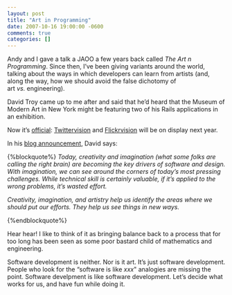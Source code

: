 ```yaml
---
layout: post
title: "Art in Programming"
date: 2007-10-16 19:00:00 -0600
comments: true
categories: []
---
```


Andy and I gave a talk a JAOO a few years back called _The Art n Programming_. Since then, I’ve been giving variants around the world, talking about the ways in which developers can learn from artists (and, along the way, how we should avoid the false dichotomy of art _vs._ engineering).




David Troy came up to me after and said that he’d heard that the Museum of Modern Art in New York might be featuring two of his Rails applications in an exhibition.


Now it’s <a href="http://davetroy.blogspot.com/2007/10/moma-ny-selects-twittervision.html">official</a>: <a href="http://twittervision.com/">Twittervision</a> and <a href="http://flickrvision.com/">Flickrvision</a> will be on display next year.


In his <a href="http://davetroy.blogspot.com/">blog announcement</a>, David says:



{%blockquote%}
_Today, creativity and imagination (what some folks are calling the right brain) are becoming the key drivers of software and design. With imagination, we can see around the corners of today’s most pressing challenges. While technical skill is certainly valuable, if it’s applied to the wrong problems, it’s wasted effort._

_Creativity, imagination, and artistry help us identify the areas where we should put our efforts. They help us see things in new ways._


{%endblockquote%}



Hear hear! I like to think of it as bringing balance back to a process that for too long has been seen as some poor bastard child of mathematics and engineering.


Software development is neither. Nor is it art. It’s just software development. People who look for the “software is like _xxx_" analogies are missing the point. Software develpment is like software development. Let’s decide what works for us, and have fun while doing it.



